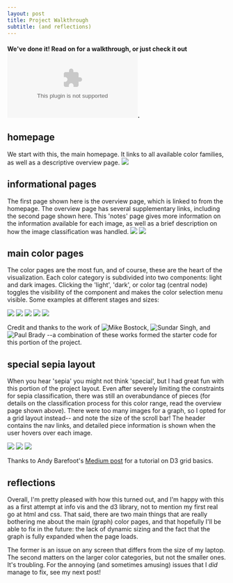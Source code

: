 ```yaml
---
layout: post
title: Project Walkthrough
subtitle: (and reflections)
---
```


#### We've done it! Read on for a walkthrough, or just check it out ![here](link.com). 

## homepage
We start with this, the main homepage. It links to all available color families, as well as a descriptive overview page. 
![](/is-project/img/home.png)

## informational pages
The first page shown here is the overview page, which is linked to from the homepage. The overview page has several supplementary links, including the second page shown here. This 'notes' page gives more information on the information available for each image, as well as a brief description on how the image classification was handled. 
![](/is-project/overview.png)
![](/is-project/notes.png)

## main color pages
The color pages are the most fun, and of course, these are the heart of the visualization. Each color category is subdivided into two components: light and dark images. Clicking the 'light', 'dark', or color tag (central node) toggles the visibility of the component and makes the color selection menu visible. Some examples at different stages and sizes:

![](/is-project/img/purple-open.png)
![](is-project/img/purple_banana.png)
![](/is-project/img/cyan_menu.png)
![](/is-project/img/cyan_landscape.png)
![](/is-project/img/black-dark.png)

Credit and thanks to the work of ![Mike Bostock](https://bl.ocks.org/mbostock/1062288), ![Sundar Singh](https://bl.ocks.org/eesur), and ![Paul Brady](https://bl.ocks.org/Paul-Brady) --a combination of these works formed the starter code for this portion of the project.
 
## special sepia layout
When you hear 'sepia' you might not think 'special', but I had great fun with this portion of the project layout. Even after severely limiting the constraints for sepia classification, there was still an overabundance of pieces (for details on the classification process for this color range, read the overview page shown above). There were too many images for a graph, so I opted for a grid layout instead-- and note the size of the scroll bar! The header contains the nav links, and detailed piece information is shown when the user hovers over each image. 

![](/is-project/img/sepia_open.png)
![](/is-project/img/sepia_expanded.png)
![](/is-project/img/sepia_scrolled.png)

Thanks to Andy Barefoot's [Medium post](https://medium.com/@andybarefoot/d3-and-css-grid-with-expanding-content-3c8aaf783cb1) for a tutorial on D3 grid basics. 

## reflections
Overall, I'm pretty pleased with how this turned out, and I'm happy with this as a first attempt at info vis and the d3 library, not to mention my first real go at html and css. That said, there are two main things that are really bothering me about the main (graph) color pages, and that hopefully I'll be able to fix in the future: the lack of dynamic sizing and the fact that the graph is fully expanded when the page loads. 

The former is an issue on any screen that differs from the size of my laptop. The second matters on the larger color categories, but not the smaller ones. It's troubling. For the annoying (and sometimes amusing) issues that I *did* manage to fix, see my next post!

